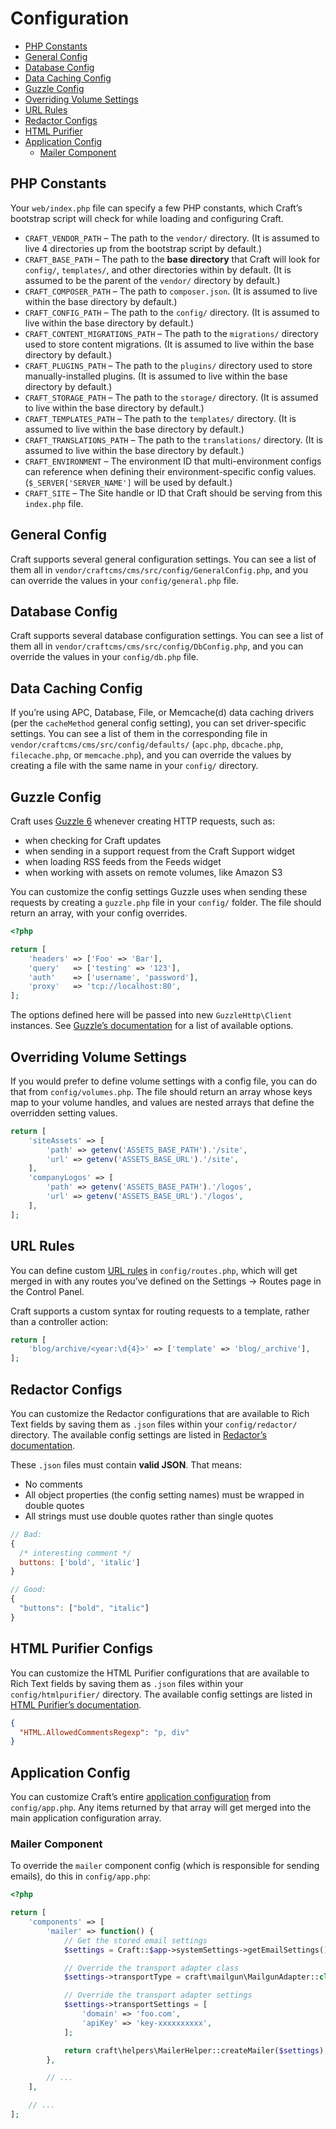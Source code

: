 Configuration
=============

- [PHP Constants](#php-constants)
- [General Config](#general-config)
- [Database Config](#database-config)
- [Data Caching Config](#data-caching-config)
- [Guzzle Config](#guzzle-config)
- [Overriding Volume Settings](#overriding-volume-settings)
- [URL Rules](#url-rules)
- [Redactor Configs](#redactor-configs)
- [HTML Purifier](#html-purifier-configs)
- [Application Config](#application-config)
  - [Mailer Component](#mailer-component)

## PHP Constants

Your `web/index.php` file can specify a few PHP constants, which Craft’s bootstrap script will check for while loading and configuring Craft.

- `CRAFT_VENDOR_PATH` – The path to the `vendor/` directory. (It is assumed to live 4 directories up from the bootstrap script by default.)
- `CRAFT_BASE_PATH` – The path to the **base directory** that Craft will look for `config/`, `templates/`, and other directories within by default. (It is assumed to be the parent of the `vendor/` directory by default.)
- `CRAFT_COMPOSER_PATH` – The path to `composer.json`. (It is assumed to live within the base directory by default.)
- `CRAFT_CONFIG_PATH` – The path to the `config/` directory. (It is assumed to live within the base directory by default.)
- `CRAFT_CONTENT_MIGRATIONS_PATH` – The path to the `migrations/` directory used to store content migrations. (It is assumed to live within the base directory by default.)
- `CRAFT_PLUGINS_PATH` – The path to the `plugins/` directory used to store manually-installed plugins. (It is assumed to live within the base directory by default.)
- `CRAFT_STORAGE_PATH` – The path to the `storage/` directory. (It is assumed to live within the base directory by default.)
- `CRAFT_TEMPLATES_PATH` – The path to the `templates/` directory. (It is assumed to live within the base directory by default.)
- `CRAFT_TRANSLATIONS_PATH` – The path to the `translations/` directory. (It is assumed to live within the base directory by default.)
- `CRAFT_ENVIRONMENT` – The environment ID that multi-environment configs can reference when defining their environment-specific config values. (`$_SERVER['SERVER_NAME']` will be used by default.)
- `CRAFT_SITE` – The Site handle or ID that Craft should be serving from this `index.php` file.

## General Config

Craft supports several general configuration settings. You can see a list of them all in `vendor/craftcms/cms/src/config/GeneralConfig.php`, and you can override the values in your `config/general.php` file.

## Database Config

Craft supports several database configuration settings. You can see a list of them all in `vendor/craftcms/cms/src/config/DbConfig.php`, and you can override the values in your `config/db.php` file.

## Data Caching Config

If you’re using APC, Database, File, or Memcache(d) data caching drivers (per the `cacheMethod` general config setting), you can set driver-specific settings. You can see a list of them in the corresponding file in `vendor/craftcms/cms/src/config/defaults/` (`apc.php`, `dbcache.php`, `filecache.php`, or `memcache.php`), and you can override the values by creating a file with the same name in your `config/` directory.

## Guzzle Config

Craft uses [Guzzle 6](http://docs.guzzlephp.org/en/latest/) whenever creating HTTP requests, such as:

- when checking for Craft updates
- when sending in a support request from the Craft Support widget
- when loading RSS feeds from the Feeds widget
- when working with assets on remote volumes, like Amazon S3

You can customize the config settings Guzzle uses when sending these requests by creating a `guzzle.php` file in your `config/` folder. The file should return an array, with your config overrides.

```php
<?php

return [
    'headers' => ['Foo' => 'Bar'],
    'query'   => ['testing' => '123'],
    'auth'    => ['username', 'password'],
    'proxy'   => 'tcp://localhost:80',
];
```

The options defined here will be passed into new `GuzzleHttp\Client` instances. See [Guzzle’s documentation](http://docs.guzzlephp.org/en/latest/) for a list of available options.

## Overriding Volume Settings

If you would prefer to define volume settings with a config file, you can do that from `config/volumes.php`. The file should return an array whose keys map to your volume handles, and values are nested arrays that define the overridden setting values.

```php
return [
    'siteAssets' => [
        'path' => getenv('ASSETS_BASE_PATH').'/site',
        'url' => getenv('ASSETS_BASE_URL').'/site',
    ],
    'companyLogos' => [
        'path' => getenv('ASSETS_BASE_PATH').'/logos',
        'url' => getenv('ASSETS_BASE_URL').'/logos',
    ],
];
```

## URL Rules

You can define custom [URL rules](http://www.yiiframework.com/doc-2.0/guide-runtime-routing.html#url-rules) in `config/routes.php`, which will get merged in with any routes you’ve defined on the Settings → Routes page in the Control Panel.

Craft supports a custom syntax for routing requests to a template, rather than a controller action:

```php
return [
    'blog/archive/<year:\d{4}>' => ['template' => 'blog/_archive'],
];
```

## Redactor Configs

You can customize the Redactor configurations that are available to Rich Text fields by saving them as `.json` files within your `config/redactor/` directory. The available config settings are listed in [Redactor’s documentation](https://imperavi.com/redactor/docs/settings/).

These `.json` files must contain **valid JSON**. That means:

- No comments
- All object properties (the config setting names) must be wrapped in double quotes
- All strings must use double quotes rather than single quotes

```javascript
// Bad:
{
  /* interesting comment */
  buttons: ['bold', 'italic']
}

// Good:
{
  "buttons": ["bold", "italic"]
}
```

## HTML Purifier Configs

You can customize the HTML Purifier configurations that are available to Rich Text fields by saving them as `.json` files within your `config/htmlpurifier/` directory. The available config settings are listed in [HTML Purifier’s documentation](http://htmlpurifier.org/live/configdoc/plain.html).

```json
{
  "HTML.AllowedCommentsRegexp": "p, div"
}
```

## Application Config

You can customize Craft’s entire [application configuration](http://www.yiiframework.com/doc-2.0/guide-structure-applications.html#application-configurations) from `config/app.php`. Any items returned by that array will get merged into the main application configuration array.

### Mailer Component

To override the `mailer` component config (which is responsible for sending emails), do this in `config/app.php`:

```php
<?php

return [
    'components' => [
        'mailer' => function() {
            // Get the stored email settings
            $settings = Craft::$app->systemSettings->getEmailSettings();

            // Override the transport adapter class
            $settings->transportType = craft\mailgun\MailgunAdapter::class;

            // Override the transport adapter settings
            $settings->transportSettings = [
                'domain' => 'foo.com',
                'apiKey' => 'key-xxxxxxxxxx',
            ];

            return craft\helpers\MailerHelper::createMailer($settings);
        },

        // ...
    ],

    // ...
];
```
